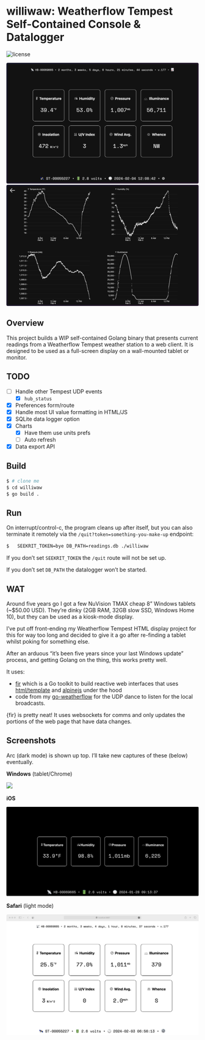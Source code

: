 # williwaw: Weatherflow Tempest Self-Contained Console & Datalogger


![license](https://img.shields.io/badge/license-MIT-success.png)

![arc](imgs/arc.png) ![arc-charts](imgs/arc-charts.png)

## Overview

This project builds a WIP self-contained Golang binary that presents
current readings from a Weatherflow Tempest weather station to a web
client. It is designed to be used as a full-screen display on a
wall-mounted tablet or monitor.

## TODO

- [ ] Handle other Tempest UDP events
  - [x] `hub_status`
- [x] Preferences form/route
- [x] Handle most UI value formatting in HTML/JS
- [x] SQLite data logger option
- [x] Charts
  - [x] Have them use units prefs
  - [ ] Auto refresh
- [x] Data export API

## Build

``` bash
$ # clone me
$ cd williwaw
$ go build .
```

## Run

On interrupt/control-c, the program cleans up after itself, but you can
also terminate it remotely via the `/quit?token=something-you-make-up`
endpoint:

``` bash
$   SEEKRIT_TOKEN=bye DB_PATH=readings.db ./williwaw
```

If you don’t set `SEEKRIT_TOKEN` the `/quit` route will not be set up.

If you don’t set `DB_PATH` the datalogger won’t be started.

## WAT

Around five years go I got a few NuVision TMAX cheap 8” Windows tablets
(~\$50.00 USD). They’re dinky (2GB RAM, 32GB slow SSD, Windows Home 10),
but they can be used as a kiosk-mode display.

I’ve put off front-ending my Weatherflow Tempest HTML display project
for this for way too long and decided to give it a go after re-finding a
tablet whilst poking for something else.

After an arduous “it’s been five years since your last Windows update”
process, and getting Golang on the thing, this works pretty well.

It uses:

- [fir](https://github.com/livefir/fir/) which is a Go toolkit to build
  reactive web interfaces that uses
  [html/template](https://pkg.go.dev/html/template) and
  [alpinejs](https://alpinejs.dev/) under the hood
- code from my
  [go-weatherflow](https://github.com/hrbrmstr/go-weatherflow) for the
  UDP dance to listen for the local broadcasts.

{fir} is pretty neat! It uses websockets for comms and only updates the
portions of the web page that have data changes.

## Screenshots

Arc (dark mode) is shown up top. I’ll take new captures of these (below)
eventually.

**Windows** (tablet/Chrome)

![](imgs/tablet.png)

**iOS**

![](imgs/iphone.jpg)

**Safari** (light mode)

![](imgs/safari.png)
